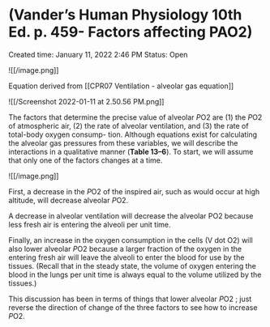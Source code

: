 # (Vander’s Human Physiology 10th Ed. p. 459- Factors affecting PAO2)

Created time: January 11, 2022 2:46 PM
Status: Open

![[/image.png]]

Equation derived from [[CPR07  Ventilation - alveolar gas equation]] 

![[/Screenshot 2022-01-11 at 2.50.56 PM.png]]

The factors that determine the precise value of alveolar *P*O2 are (1) the *P*O2 of atmospheric air, (2) the rate of alveolar ventilation, and (3) the rate of total-body oxygen consump- tion. Although equations exist for calculating the alveolar gas pressures from these variables, we will describe the interactions in a qualitative manner (**Table 13–6**). To start, we will assume that only one of the factors changes at a time.

![[/image.png]]

First, a decrease in the *P*O2 of the inspired air, such as would occur at high altitude, will decrease alveolar *P*O2.

A decrease in alveolar ventilation will decrease the alveolar PO2 because less fresh air is entering the alveoli per unit time.

Finally, an increase in the oxygen consumption in the cells (V dot O2) will also lower alveolar *P*O2 because a larger fraction of the oxygen in the entering fresh air will leave the alveoli to enter the blood for use by the tissues. (Recall that in the steady state, the volume of oxygen entering the blood in the lungs per unit time is always equal to the volume utilized by the tissues.)

This discussion has been in terms of things that lower alveolar *P*O2 ; just reverse the direction of change of the three factors to see how to increase *P*O2.